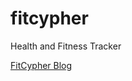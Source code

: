 # fitcypher
Health and Fitness Tracker

[FitCypher Blog](https://alexlaverty.github.io/categories/fitcypher/)
